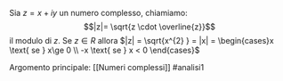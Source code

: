 Sia $z = x+iy$ un numero complesso, chiamiamo:$$|z|= \sqrt{z \cdot \overline{z}}$$
il modulo di $z$.
Se $z\in R$ allora $|z| = \sqrt{x^{2} } = |x| = \begin{cases}x \text{ se } x\ge 0 \\ -x \text{ se } x < 0 \end{cases}$

Argomento principale: [[Numeri complessi]]
#analisi1
